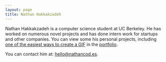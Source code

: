 ```yaml
---
layout: page
title: Nathan Hakkakzadeh
---
```

Nathan Hakkakzadeh is a computer science student at UC Berkeley.
He has worked on numerous novel projects and has done intern work for startups and other companies.
You can view some his personal projects, including [one of the easiest ways to create a GIF](https://github.com/drkabob/Jiffy) in the [portfolio](portfolio).

You can contact him at: [hello@nathancod.es](hello@nathancod.es).
